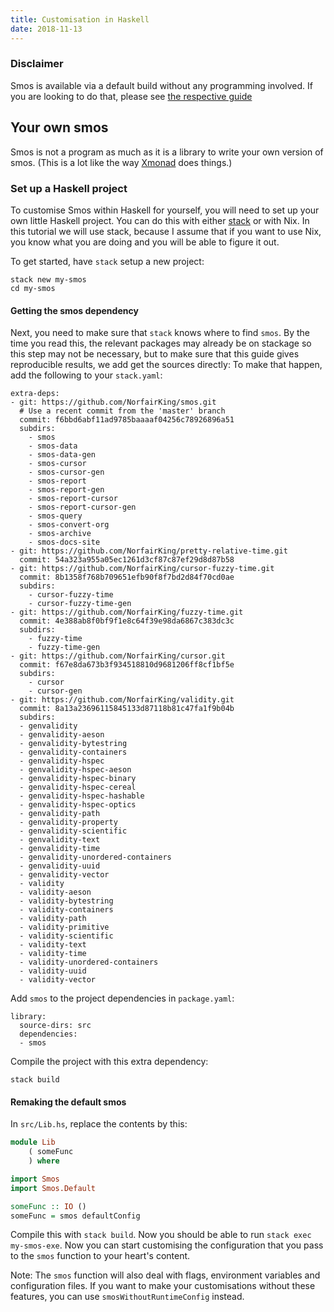 ```yaml
---
title: Customisation in Haskell
date: 2018-11-13
---
```



### Disclaimer

Smos is available via a default build without any programming involved.
If you are looking to do that, please see [the respective guide](/customisation-default.html)

## Your own smos

Smos is not a program as much as it is a library to write your own version of smos.
(This is a lot like the way [Xmonad](https://xmonad.org/) does things.)


### Set up a Haskell project

To customise Smos within Haskell for yourself, you will need to set up your own little Haskell project.
You can do this with either [stack](https://haskellstack.org) or with Nix.
In this tutorial we will use stack, because I assume that if you want to use Nix, you know what you are doing and you will be able to figure it out.

To get started, have `stack` setup a new project:

```
stack new my-smos
cd my-smos
```

#### Getting the smos dependency

Next, you need to make sure that `stack` knows where to find `smos`.
By the time you read this, the relevant packages may already be on stackage so this step may not be necessary, but to make sure that this guide gives reproducible results, we add get the sources directly:
To make that happen, add the following to your `stack.yaml`:

```
extra-deps:
- git: https://github.com/NorfairKing/smos.git
  # Use a recent commit from the 'master' branch
  commit: f6bbd6abf11ad9785baaaaf04256c78926896a51
  subdirs:
    - smos
    - smos-data
    - smos-data-gen
    - smos-cursor
    - smos-cursor-gen
    - smos-report
    - smos-report-gen
    - smos-report-cursor
    - smos-report-cursor-gen
    - smos-query
    - smos-convert-org
    - smos-archive
    - smos-docs-site
- git: https://github.com/NorfairKing/pretty-relative-time.git
  commit: 54a323a955a05ec1261d3cf87c87ef29d8d87b58
- git: https://github.com/NorfairKing/cursor-fuzzy-time.git
  commit: 8b1358f768b709651efb90f8f7bd2d84f70cd0ae
  subdirs:
    - cursor-fuzzy-time
    - cursor-fuzzy-time-gen
- git: https://github.com/NorfairKing/fuzzy-time.git
  commit: 4e388ab8f0bf9f1e8c64f39e98da6867c383dc3c
  subdirs:
    - fuzzy-time
    - fuzzy-time-gen
- git: https://github.com/NorfairKing/cursor.git
  commit: f67e8da673b3f934518810d9681206ff8cf1bf5e
  subdirs:
    - cursor
    - cursor-gen
- git: https://github.com/NorfairKing/validity.git
  commit: 8a13a23696115845133d87118b81c47fa1f9b04b
  subdirs:
  - genvalidity
  - genvalidity-aeson
  - genvalidity-bytestring
  - genvalidity-containers
  - genvalidity-hspec
  - genvalidity-hspec-aeson
  - genvalidity-hspec-binary
  - genvalidity-hspec-cereal
  - genvalidity-hspec-hashable
  - genvalidity-hspec-optics
  - genvalidity-path
  - genvalidity-property
  - genvalidity-scientific
  - genvalidity-text
  - genvalidity-time
  - genvalidity-unordered-containers
  - genvalidity-uuid
  - genvalidity-vector
  - validity
  - validity-aeson
  - validity-bytestring
  - validity-containers
  - validity-path
  - validity-primitive
  - validity-scientific
  - validity-text
  - validity-time
  - validity-unordered-containers
  - validity-uuid
  - validity-vector
```

Add `smos` to the project dependencies in `package.yaml`:

```
library:
  source-dirs: src
  dependencies:
  - smos
```

Compile the project with this extra dependency:

```
stack build
```

#### Remaking the default smos

In `src/Lib.hs`, replace the contents by this:

``` haskell
module Lib
    ( someFunc
    ) where

import Smos
import Smos.Default

someFunc :: IO ()
someFunc = smos defaultConfig
```

Compile this with `stack build`.
Now you should be able to run `stack exec my-smos-exe`.
Now you can start customising the configuration that you pass to the `smos` function to your heart's content.

Note: The `smos` function will also deal with flags, environment variables and configuration files. If you want to make your customisations without these features, you can use `smosWithoutRuntimeConfig` instead.

